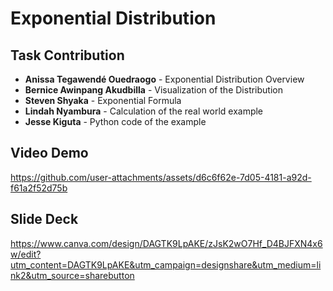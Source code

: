 ﻿# Exponential Distribution

## Task Contribution

- **Anissa Tegawendé Ouedraogo** - Exponential Distribution Overview
- **Bernice Awinpang Akudbilla** - Visualization of the Distribution
- **Steven Shyaka** - Exponential Formula
- **Lindah Nyambura** - Calculation of the real world example
- **Jesse Kiguta** - Python code of the example

## Video Demo
https://github.com/user-attachments/assets/d6c6f62e-7d05-4181-a92d-f61a2f52d75b

## Slide Deck
https://www.canva.com/design/DAGTK9LpAKE/zJsK2wO7Hf_D4BJFXN4x6w/edit?utm_content=DAGTK9LpAKE&utm_campaign=designshare&utm_medium=link2&utm_source=sharebutton
